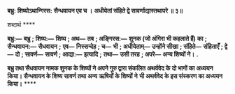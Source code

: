 **बभ्रु: शिष्योऽथान्गिरस: सैन्धवायन एव च ।** **अधीयेतां संहिते द्वे सावर्णाद्यास्तथापरे ॥ ३॥** 

शब्दार्थ **** 

**बभ्रु:—** **बभ्रु** **; शिष्य:—** **शिष्य** **; अथ—** **तब** **; अङ्गिरस:—** **शुनक (जो अंगिरा भी कहलाते हैं) का** **; सैन्धवायन:—** **सैधवायन** **;** **एव—** **निस्सन्देह** **; च—** **भी** **; अधीयेताम्—** **उन्होंने सीखा** **; संहिते—** **संहिताएँ** **; द्वे—** **दो** **; सावर्ण—** **सावर्ण** **; आद्या:—** **इत्यादि** **;** **तथा—** **उसी तरह** **; अपरे—** **अन्य शिष्यों ने।** **.** 

**बभ्रु तथा सैधवायन नामक शुनक के शिष्यों ने अपने गुरु द्वारा संकलित अथर्ववेद के** **दो भागों का अध्ययन किया। सैन्धवायन के शिष्य सावर्ण तथा अन्य ऋषियों के शिष्यों ने** **भी अथर्ववेद के इस संस्करण का अध्ययन किया।** **** 